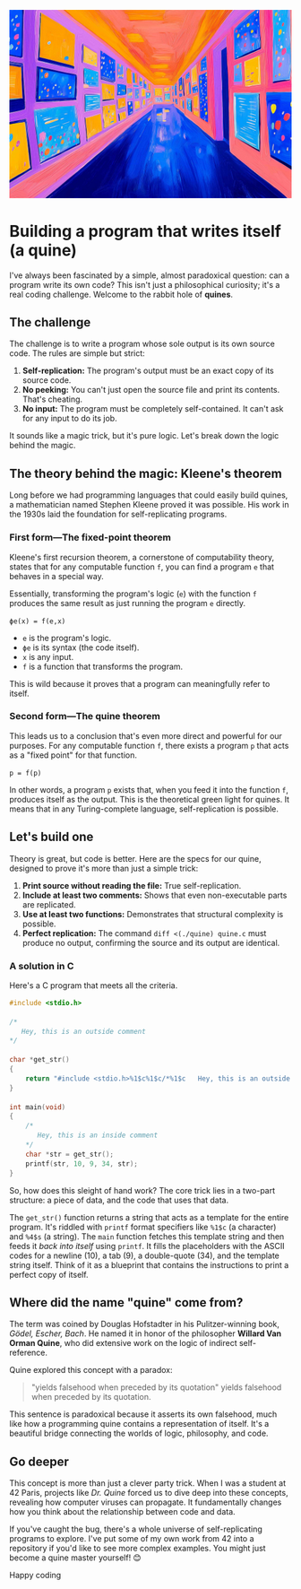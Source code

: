![](assets/thumbnail.jpg)

# Building a program that writes itself (a quine)

I've always been fascinated by a simple, almost paradoxical question: can a program write its own code? This isn't just a philosophical curiosity; it's a real coding challenge. Welcome to the rabbit hole of **quines**.

## The challenge

The challenge is to write a program whose sole output is its own source code. The rules are simple but strict:

1. **Self-replication:** The program's output must be an exact copy of its source code.
2. **No peeking:** You can't just open the source file and print its contents. That's cheating.
3. **No input:** The program must be completely self-contained. It can't ask for any input to do its job.

It sounds like a magic trick, but it's pure logic. Let's break down the logic behind the magic.

## The theory behind the magic: Kleene's theorem

Long before we had programming languages that could easily build quines, a mathematician named Stephen Kleene proved it was possible. His work in the 1930s laid the foundation for self-replicating programs.

### First form—The fixed-point theorem

Kleene's first recursion theorem, a cornerstone of computability theory, states that for any computable function `f`, you can find a program `e` that behaves in a special way.

Essentially, transforming the program's logic (`e`) with the function `f` produces the same result as just running the program `e` directly.

`ϕe(x) = f(e,x)`

- `e` is the program's logic.
- `ϕe` is its syntax (the code itself).
- `x` is any input.
- `f` is a function that transforms the program.

This is wild because it proves that a program can meaningfully refer to itself.

### Second form—The quine theorem

This leads us to a conclusion that's even more direct and powerful for our purposes. For any computable function `f`, there exists a program `p` that acts as a "fixed point" for that function.

`p = f(p)`

In other words, a program `p` exists that, when you feed it into the function `f`, produces itself as the output. This is the theoretical green light for quines. It means that in any Turing-complete language, self-replication is possible.

## Let's build one

Theory is great, but code is better. Here are the specs for our quine, designed to prove it's more than just a simple trick:

1. **Print source without reading the file:** True self-replication.
2. **Include at least two comments:** Shows that even non-executable parts are replicated.
3. **Use at least two functions:** Demonstrates that structural complexity is possible.
4. **Perfect replication:** The command `diff <(./quine) quine.c` must produce no output, confirming the source and its output are identical.

### A solution in C

Here's a C program that meets all the criteria.

```c
#include <stdio.h>

/*
   Hey, this is an outside comment
*/

char *get_str()
{
	return "#include <stdio.h>%1$c%1$c/*%1$c   Hey, this is an outside comment%1$c*/%1$c%1$cchar *get_str()%1$c{%1$c%2$creturn %3$c%4$s%3$c;%1$c}%1$c%1$cint main(void)%1$c{%1$c%2$c/*%1$c%2$c   Hey, this is an inside comment%1$c%2$c*/%1$c%2$cchar *str = get_str();%1$c%2$cprintf(str, 10, 9, 34, str);%1$c}%1$c";
}

int main(void)
{
	/*
	   Hey, this is an inside comment
	*/
	char *str = get_str();
	printf(str, 10, 9, 34, str);
}
```

So, how does this sleight of hand work? The core trick lies in a two-part structure: a piece of data, and the code that uses that data.

The `get_str()` function returns a string that acts as a template for the entire program. It's riddled with `printf` format specifiers like `%1$c` (a character) and `%4$s` (a string). The `main` function fetches this template string and then feeds it *back into itself* using `printf`. It fills the placeholders with the ASCII codes for a newline (10), a tab (9), a double-quote (34), and the template string itself. Think of it as a blueprint that contains the instructions to print a perfect copy of itself.

## Where did the name "quine" come from?

The term was coined by Douglas Hofstadter in his Pulitzer-winning book, *Gödel, Escher, Bach*. He named it in honor of the philosopher **Willard Van Orman Quine**, who did extensive work on the logic of indirect self-reference.

Quine explored this concept with a paradox:

> "yields falsehood when preceded by its quotation" yields falsehood when preceded by its quotation.

This sentence is paradoxical because it asserts its own falsehood, much like how a programming quine contains a representation of itself. It's a beautiful bridge connecting the worlds of logic, philosophy, and code.

## Go deeper

This concept is more than just a clever party trick. When I was a student at 42 Paris, projects like *Dr. Quine* forced us to dive deep into these concepts, revealing how computer viruses can propagate. It fundamentally changes how you think about the relationship between code and data.

If you've caught the bug, there's a whole universe of self-replicating programs to explore. I've put some of my own work from 42 into a repository if you'd like to see more complex examples. You might just become a quine master yourself! 😊

Happy coding
